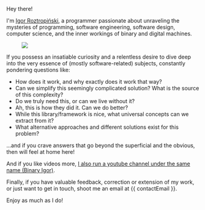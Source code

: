 Hey there! 


I'm <a target="_blank" href="https://igor.roztropinski.com">Igor Roztropiński</a>, a programmer passionate about unraveling the mysteries of programming, software engineering, software design, computer science, and the inner workings of binary and digital machines.

<figure>
    <img id="profile-image" src="{{ imagesPath }}/profile.png">
</figure>


If you possess an insatiable curiosity and a relentless desire to dive deep into the very essence of (mostly software-related) subjects, constantly pondering questions like:
* How does it work, and why exactly does it work that way?
* Can we simplify this seemingly complicated solution? What is the source of this complexity?
* Do we truly need this, or can we live without it?
* Ah, this is how they did it. Can we do better?
* While this library/framework is nice, what universal concepts can we extract from it?
* What alternative approaches and different solutions exist for this problem?

...and if you crave answers that go beyond the superficial and the obvious, then will feel at home here!

And if you like videos more, <a target="_blank" href="{{youtubeChannelUrl}}"> I also run a youtube channel under the same name (Binary Igor)</a>.

Finally, if you have valuable feedback, correction or extension of my work, or just want to get in touch, shoot me an email at <span id="contact-email" class="font-bold">{{ contactEmail }}</span>.

Enjoy as much as I do!
